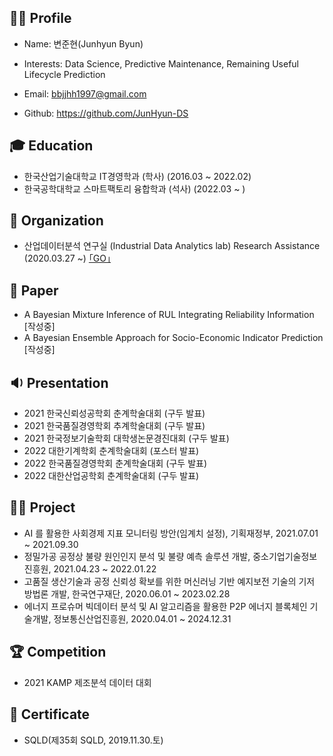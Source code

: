## 👨‍🎓 Profile
- Name: 변준현(Junhyun Byun)

- Interests: Data Science, Predictive Maintenance, Remaining Useful Lifecycle Prediction

- Email: bbjjhh1997@gmail.com

- Github: https://github.com/JunHyun-DS

## 🎓 Education
- 한국산업기술대학교 IT경영학과 (학사) (2016.03 ~ 2022.02)
- 한국공학대학교 스마트팩토리 융합학과 (석사) (2022.03 ~ )

## 💼 Organization
- 산업데이터분석 연구실 (Industrial Data Analytics lab) Research Assistance (2020.03.27 ~) [｢GO｣](https://koptimizer.github.io/IDALab.io/)

## 📄 Paper
- A Bayesian Mixture Inference of RUL Integrating Reliability Information [작성중]
- A Bayesian Ensemble Approach for Socio-Economic Indicator Prediction [작성중]

## 🔉 Presentation
- 2021 한국신뢰성공학회 춘계학술대회 (구두 발표)
- 2021 한국품질경영학회 추계학술대회 (구두 발표)
- 2021 한국정보기술학회 대학생논문경진대회 (구두 발표)
- 2022 대한기계학회 춘계학술대회 (포스터 발표)
- 2022 한국품질경영학회 춘계학술대회 (구두 발표)
- 2022 대한산업공학회 춘계학술대회 (구두 발표)


## 👨‍💻 Project
- AI 를 활용한 사회경제 지표 모니터링 방안(임계치 설정), 기획재정부, 2021.07.01 ~ 2021.09.30
- 정밀가공 공정상 불량 원인인지 분석 및 불량 예측 솔루션 개발, 중소기업기술정보진흥원, 2021.04.23 ~ 2022.01.22
- 고품질 생산기술과 공정 신뢰성 확보를 위한 머신러닝 기반 예지보전 기술의 기저 방법론 개발, 한국연구재단, 2020.06.01 ~ 2023.02.28
- 에너지 프로슈머 빅데이터 분석 및 AI 알고리즘을 활용한 P2P 에너지 블록체인 기술개발, 정보통신산업진흥원, 2020.04.01 ~ 2024.12.31

## 🏆 Competition
- 2021 KAMP 제조분석 데이터 대회

## 🎫 Certificate
- SQLD(제35회 SQLD, 2019.11.30.토)
